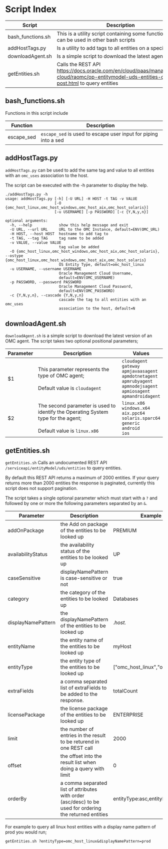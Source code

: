 # Script Index

Script | Description
------ | -----------
bash_functions.sh | This is a utility script containing some functions that can be used in other bash scripts
addHostTags.py | Is a utility to add tags to all entities on a specific host
downloadAgent.sh | Is a simple script to download the latest agent
getEntities.sh | Calls the REST API https://docs.oracle.com/en/cloud/paas/management-cloud/raomc/op-entitymodel-uds-entities-query-post.html to query entities

## bash_functions.sh
Functions in this script include

Function | Description
-------- | -----------
escape_sed | `escape_sed` is used to escape user input for piping into a sed

## addHostTags.py
`addHostTags.py` can be used to add the same tag and value to all entities with an `omc_uses` association to the host.

The script can be executed with the -h parameter to display the help.

```
./addHostTags.py -h
usage: addHostTags.py [-h] [-U URL] -H HOST -t TAG -v VALUE
                      [-O {omc_host_linux,omc_host_windows,omc_host_aix,omc_host_solaris}]
                      [-u USERNAME] [-p PASSWORD] [-c {Y,N,y,n}]

optional arguments:
  -h, --help            show this help message and exit
  -U URL, --url URL     URL to the OMC Instance, default=ENV(OMC_URL)
  -H HOST, --host HOST  hostname to add tag to
  -t TAG, --tag TAG     tag name to be added
  -v VALUE, --value VALUE
                        tag value be added
  -O {omc_host_linux,omc_host_windows,omc_host_aix,omc_host_solaris}, --ostype {omc_host_linux,omc_host_windows,omc_host_aix,omc_host_solaris}
                        OS Entity Type, default=omc_host_linux
  -u USERNAME, --username USERNAME
                        Oracle Management Cloud Username,
                        default=ENV(OMC_USERNAME)
  -p PASSWORD, --password PASSWORD
                        Oracle Management Cloud Password,
                        default=ENV(OMC_PASSWORD)
  -c {Y,N,y,n}, --cascade {Y,N,y,n}
                        cascade the tag to all entities with an omc_uses
                        association to the host, default=N
```

## downloadAgent.sh
`downloadAgent.sh` is a simple script to download the latest version of an OMC agent.  The script takes two optional positional parameters;

Parameter | Description | Values
--------- | ----------- | ------
$1 | This parameter represents the type of OMC agent;<br/><br/>Default value is `cloudagent` | `cloudagent`<br/>`gateway`<br/>`apmjavaasagent`<br/>`apmdotnetagent`<br/>`apmrubyagent`<br/>`apmnodejsagent`<br/>`apmiosagent`<br/>`apmandroidagent`
$2 | The second parameter is used to identify the Operating System type for the agent;<br/><br/>Default value is `linux.x86` | `linux.x86`<br/>`windows.x64`<br/>`aix.ppc64`<br/>`solaris.sparc64`<br/>`generic`<br/>`android`<br/>`ios`

## getEntities.sh
`getEntities.sh`  Calls an undocumented REST API `/serviceapi/entityModel/uds/entities` to query entities.

By default this REST API returns a maximum of 2000 entities.  If your query returns more than 2000 entities the response is paginated, currently this script does not support pagination.

The script takes a single optional parameter which must start with a `?` and followed by one or more the following parameters separated by an `&`.

Parameter | Description | Example
--------- | ----------- | -------
addOnPackage|the Add on package of the entities to be looked up|PREMIUM
availabilityStatus|the availability status of the entities to be looked up|UP
caseSensitive|displayNamePattern is case-sensitive or not|true
category|the category of the entities to be looked up|Databases
displayNamePattern|the displayNamePattern of the entities to be looked up|.*host.*
entityName|the entity name of the entities to be looked up|myHost
entityType|the entity type of the entities to be looked up|["omc_host_linux","omc_db"]
extraFields|a comma separated list of extraFields to be added to the response.|totalCount
licensePackage|the license package of the entities to be looked up|ENTERPRISE
limit|the number of entries in the result to be returend in one REST call|2000
offset|the offset into the result list when doing a query with limit|0
orderBy|a comma separated list of attributes with order (asc/desc) to be used for ordering the returned entities|entityType:asc,entityName:desc

For example to query all linux host entities with a display name pattern of prod you would run;
```
getEntities.sh ?entityType=omc_host_linux&displayNamePattern=prod
```

